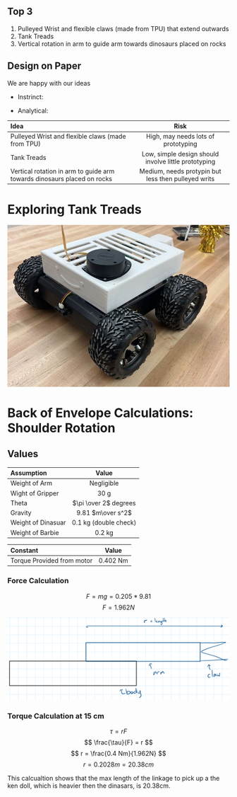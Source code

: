 ## Top 3
1. Pulleyed Wrist and flexible claws (made from TPU) that extend outwards
2. Tank Treads
3. Vertical rotation in arm to guide arm towards dinosaurs placed on rocks

## Design on Paper

We are happy with our ideas
- Instrinct:

- Analytical:

| Idea | Risk|
| :---------------- |  :----: |
| Pulleyed Wrist and flexible claws (made from TPU) | High, may needs lots of prototyping |
|Tank Treads | Low, simple design should involve little prototyping |
| Vertical rotation in arm to guide arm towards dinosaurs placed on rocks | Medium, needs protypin but less then pulleyed writs |

# Exploring Tank Treads

![Screenshot](203Robot.jpg)

# Back of Envelope Calculations: Shoulder Rotation

## Values
| Assumption | Value|
| :---------------- |  :----: |
| Weight of Arm |   Negligible |
| Wight of Gripper | 30 g |
| Theta | $\pi \over 2$ degrees|
| Gravity | 9.81 $m\over s^2$|
| Weight of Dinasuar |   0.1 kg (double check)  |
| Weight of Barbie |   0.2 kg  |

| Constant | Value|
| :---------------- |  :----: |
| Torque Provided from motor |   0.402 Nm  |

### Force Calculation
$$ F = mg = 0.205*9.81$$
$$ F = 1.962 N $$

![Screenshot](calculationDiagram.png)

### Torque Calculation at 15 cm
$$ \tau = rF  $$
$$  \frac{\tau}{F}   = r    $$
$$ r =  \frac{0.4 Nm}{1.962N}  $$
$$ r = 0.2028m = 20.38cm $$

This calcualtion shows that the max length of the linkage to pick up a the ken doll, which is heavier then the dinasars, is 20.38cm.
